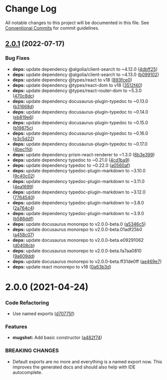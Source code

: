 # Change Log

All notable changes to this project will be documented in this file.
See [Conventional Commits](https://conventionalcommits.org) for commit guidelines.

## [2.0.1](https://github.com/NiGhTTraX/mugshot/compare/docs@2.0.0...docs@2.0.1) (2022-07-17)


### Bug Fixes

* **deps:** update dependency @algolia/client-search to ~4.12.0 ([4dbff25](https://github.com/NiGhTTraX/mugshot/commit/4dbff253ce34ded6f17d9fe0b6da47ff568b5f8d))
* **deps:** update dependency @algolia/client-search to ~4.13.0 ([b099102](https://github.com/NiGhTTraX/mugshot/commit/b0991020a3ef643683a74b8db6fca7c138a0b17b))
* **deps:** update dependency @types/react to v18 ([893fce0](https://github.com/NiGhTTraX/mugshot/commit/893fce0c9ff81f3ee39272ce2a5fbb0a000e011a))
* **deps:** update dependency @types/react-dom to v18 ([3512f40](https://github.com/NiGhTTraX/mugshot/commit/3512f40fb3df43c5f9701b93286e9331084715ca))
* **deps:** update dependency @types/react-router-dom to ~5.3.0 ([470c8dc](https://github.com/NiGhTTraX/mugshot/commit/470c8dc4eb1b085cac90dd0701bf0fdf635d0a3c))
* **deps:** update dependency docusaurus-plugin-typedoc to ~0.13.0 ([b31668d](https://github.com/NiGhTTraX/mugshot/commit/b31668d1a4ba21ee3ad9374999295f0101c38f76))
* **deps:** update dependency docusaurus-plugin-typedoc to ~0.14.0 ([eb819e6](https://github.com/NiGhTTraX/mugshot/commit/eb819e6e2bac9974f4edba7dabb325b3a6c08de6))
* **deps:** update dependency docusaurus-plugin-typedoc to ~0.15.0 ([b19875c](https://github.com/NiGhTTraX/mugshot/commit/b19875c7f893c4b99ea8df342666ae02c7813065))
* **deps:** update dependency docusaurus-plugin-typedoc to ~0.16.0 ([e3c5d22](https://github.com/NiGhTTraX/mugshot/commit/e3c5d22d150b6e059d6557c4a34ae1a68cb10df1))
* **deps:** update dependency docusaurus-plugin-typedoc to ~0.17.0 ([4bec11d](https://github.com/NiGhTTraX/mugshot/commit/4bec11de92ed8ad4011213cf40402bf6e0bce73e))
* **deps:** update dependency prism-react-renderer to ~1.3.0 ([6b3e399](https://github.com/NiGhTTraX/mugshot/commit/6b3e3998c43aecb9fdbc9060a63f2dfb256b72ac))
* **deps:** update dependency typedoc to ~0.21.0 ([4cd1ba9](https://github.com/NiGhTTraX/mugshot/commit/4cd1ba925e4ebbe42848628c6ea9061a977c37e3))
* **deps:** update dependency typedoc to ~0.22.0 ([a0560af](https://github.com/NiGhTTraX/mugshot/commit/a0560afae245ca89b3dd668ab3e2375cf03c3e96))
* **deps:** update dependency typedoc-plugin-markdown to ~3.10.0 ([9c40c02](https://github.com/NiGhTTraX/mugshot/commit/9c40c029578a4b4e1d83078cb330b586982a1b5a))
* **deps:** update dependency typedoc-plugin-markdown to ~3.11.0 ([4ea1699](https://github.com/NiGhTTraX/mugshot/commit/4ea16999fc0e806dc438cdbd44b8be032f3a6746))
* **deps:** update dependency typedoc-plugin-markdown to ~3.12.0 ([7764540](https://github.com/NiGhTTraX/mugshot/commit/776454025802c20be139c82d4ba3cf3169f9b413))
* **deps:** update dependency typedoc-plugin-markdown to ~3.8.0 ([2a764c4](https://github.com/NiGhTTraX/mugshot/commit/2a764c465a6ac406e18c11b8e4a508c5dd558a77))
* **deps:** update dependency typedoc-plugin-markdown to ~3.9.0 ([b586ddf](https://github.com/NiGhTTraX/mugshot/commit/b586ddf79b280cdac0e5b3016bf031374365d388))
* **deps:** update docusaurus monorepo to v2.0.0-beta.0 ([a5346c5](https://github.com/NiGhTTraX/mugshot/commit/a5346c5bb0b271534c81c48e1c0847c602c474d8))
* **deps:** update docusaurus monorepo to v2.0.0-beta.01adf25b0 ([a458c07](https://github.com/NiGhTTraX/mugshot/commit/a458c076a7c91373050a438acd3b58bfb0bcce6a))
* **deps:** update docusaurus monorepo to v2.0.0-beta.e09291062 ([d0408cb](https://github.com/NiGhTTraX/mugshot/commit/d0408cb09df76ca2106c87f3fba7dc72a77324c7))
* **deps:** update docusaurus monorepo to v2.0.0-beta.fa7aa0810 ([9a609dd](https://github.com/NiGhTTraX/mugshot/commit/9a609ddc137056ad948d616233f315af3d630203))
* **deps:** update docusaurus monorepo to v2.0.0-beta.ff31de0ff ([ae469e7](https://github.com/NiGhTTraX/mugshot/commit/ae469e72e7d9c4e280d53f9391f51a1405dc604d))
* **deps:** update react monorepo to v18 ([0a63b3d](https://github.com/NiGhTTraX/mugshot/commit/0a63b3de03bc3d723d7e46fcc81cdbf814f771f5))





# 2.0.0 (2021-04-24)


### Code Refactoring

* Use named exports ([d70775f](https://github.com/NiGhTTraX/mugshot/commit/d70775f4f04f4faf92ccb3c4b6608ee734562e91))


### Features

* **mugshot:** Add basic constructor ([a482f74](https://github.com/NiGhTTraX/mugshot/commit/a482f743a9a18eac8bf120343e2bad1ff1fd9913))


### BREAKING CHANGES

* Default exports are no more and everything is a named
export now. This improves the generated docs and should also help with
IDE autocomplete.

